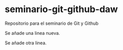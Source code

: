 # seminario-git-github-daw
Repositorio para el seminario de Git y Github

Se añade una linea nueva.

Se añade otra linea.